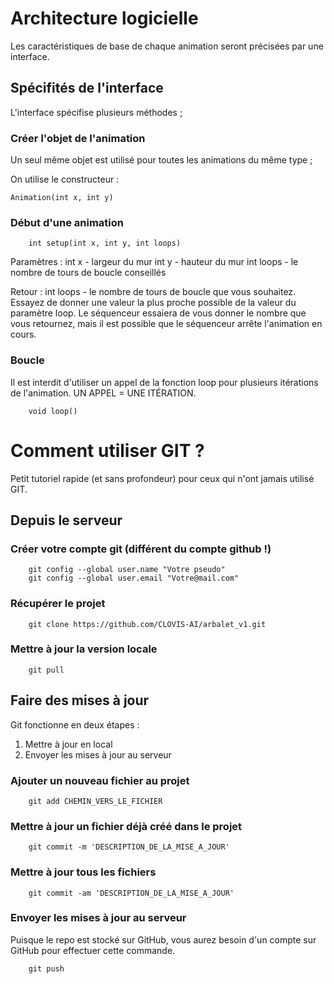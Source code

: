 # Architecture logicielle

Les caractéristiques de base de chaque animation seront précisées par une interface.

## Spécifités de l'interface

L'interface spécifise plusieurs méthodes ;

### Créer l'objet de l'animation

Un seul même objet est utilisé pour toutes les animations du même type ;

On utilise le constructeur :

	Animation(int x, int y)

### Début d'une animation

		int setup(int x, int y, int loops)

Paramètres :
	int x - largeur du mur
	int y - hauteur du mur
	int loops - le nombre de tours de boucle conseillés

Retour :
	int loops - le nombre de tours de boucle que vous souhaitez. Essayez de donner une valeur la plus proche possible de la valeur du paramètre loop. Le séquenceur essaiera de vous donner le nombre que vous retournez, mais il est possible que le séquenceur arrête l'animation en cours.

### Boucle

Il est interdit d'utiliser un appel de la fonction loop pour plusieurs itérations de l'animation. UN APPEL = UNE ITÉRATION.

		void loop()

# Comment utiliser GIT ?

Petit tutoriel rapide (et sans profondeur) pour ceux qui n'ont jamais utilisé GIT.

## Depuis le serveur

### Créer votre compte git (différent du compte github !)

		git config --global user.name "Votre pseudo"
		git config --global user.email "Votre@mail.com"

### Récupérer le projet

		git clone https://github.com/CLOVIS-AI/arbalet_v1.git

### Mettre à jour la version locale

		git pull

## Faire des mises à jour

Git fonctionne en deux étapes :
 1. Mettre à jour en local
 2. Envoyer les mises à jour au serveur

### Ajouter un nouveau fichier au projet

		git add CHEMIN_VERS_LE_FICHIER

### Mettre à jour un fichier déjà créé dans le projet

		git commit -m 'DESCRIPTION_DE_LA_MISE_A_JOUR'

### Mettre à jour tous les fichiers

		git commit -am 'DESCRIPTION_DE_LA_MISE_A_JOUR'

### Envoyer les mises à jour au serveur

Puisque le repo est stocké sur GitHub, vous aurez besoin d'un compte sur GitHub pour effectuer cette commande.

		git push
